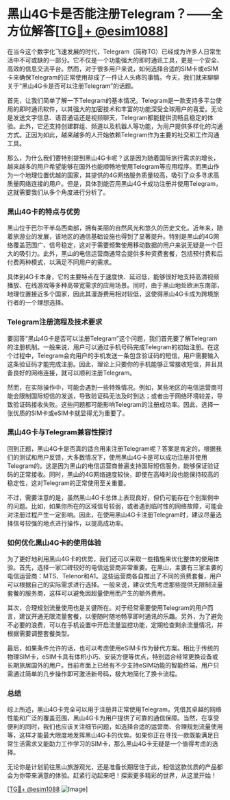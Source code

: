 # 黑山4G卡是否能注册Telegram？——全方位解答[[TG💪+ @esim1088](https://t.me/s/esim1088)]

在当今这个数字化飞速发展的时代，Telegram（简称TG）已经成为许多人日常生活中不可或缺的一部分。它不仅是一个功能强大的即时通讯工具，更是一个安全、高效的信息交流平台。然而，对于很多用户来说，如何选择合适的SIM卡或eSIM卡来确保Telegram的正常使用却成了一件让人头疼的事情。今天，我们就来聊聊关于“黑山4G卡是否可以注册Telegram”的话题。

首先，让我们简单了解一下Telegram的基本情况。Telegram是一款支持多平台使用的即时通讯软件，以其强大的加密技术和丰富的功能深受全球用户的喜爱。无论是发送文字信息、语音通话还是视频聊天，Telegram都能提供流畅且稳定的体验。此外，它还支持创建群组、频道以及机器人等功能，为用户提供多样化的沟通方式。正因为如此，越来越多的人开始依赖Telegram作为主要的社交和工作沟通工具。

那么，为什么我们要特别提到黑山4G卡呢？这是因为随着国际旅行需求的增长，越来越多的用户希望能够在国外也能顺畅地使用Telegram等应用程序。而黑山作为一个地理位置优越的国家，其提供的4G网络服务质量较高，吸引了众多寻求高质量网络连接的用户。但是，具体到能否用黑山4G卡成功注册并使用Telegram，这就需要我们从多个角度进行分析了。

### 黑山4G卡的特点与优势

黑山位于巴尔干半岛西南部，拥有美丽的自然风光和悠久的历史文化。近年来，随着旅游业的发展，该地区的通信基础设施也得到了显著提升。特别是黑山的4G网络覆盖范围广、信号稳定，这对于需要频繁使用移动数据的用户来说无疑是一个巨大的吸引力。此外，黑山的电信运营商通常会提供多种资费套餐，包括预付费和后付费两种模式，以满足不同用户的需求。

具体到4G卡本身，它的主要特点在于速度快、延迟低，能够很好地支持高清视频播放、在线游戏等多种高带宽需求的应用场景。同时，由于黑山地处欧洲东南部，地理位置接近多个国家，因此其漫游费用相对较低，这使得黑山4G卡成为跨境旅行者的一个理想选择。

### Telegram注册流程及技术要求

要回答“黑山4G卡是否可以注册Telegram”这个问题，我们首先要了解Telegram的注册机制。一般来说，用户可以通过手机号码完成Telegram的初始注册。在这个过程中，Telegram会向用户的手机发送一条包含验证码的短信，用户需要输入这条验证码才能完成注册。因此，理论上只要你的手机能够正常接收短信，并且具备良好的网络连接，就可以顺利注册Telegram。

然而，在实际操作中，可能会遇到一些特殊情况。例如，某些地区的电信运营商可能会限制国际短信的发送，导致验证码无法及时到达；或者由于网络环境较差，导致验证码接收失败。这些问题都可能影响Telegram的注册成功率。因此，选择一张优质的SIM卡或eSIM卡就显得尤为重要了。

### 黑山4G卡与Telegram兼容性探讨

回到正题，黑山4G卡是否真的适合用来注册Telegram呢？答案是肯定的。根据我们的测试和用户反馈，大多数情况下，使用黑山4G卡是可以成功注册并使用Telegram的。这是因为黑山的电信运营商普遍支持国际短信服务，能够保证验证码的正常接收。同时，黑山的4G网络速度较快，即使在高峰时段也能保持较高的稳定性，这对Telegram的正常使用至关重要。

不过，需要注意的是，虽然黑山4G卡总体上表现良好，但仍可能存在个别案例中的问题。比如，如果你所在的区域信号较弱，或者遇到临时性的网络故障，可能会对注册过程产生一定影响。因此，在使用黑山4G卡注册Telegram时，建议尽量选择信号较强的地点进行操作，以提高成功率。

### 如何优化黑山4G卡的使用体验

为了更好地利用黑山4G卡的优势，我们还可以采取一些措施来优化整体的使用体验。首先，选择一家口碑较好的电信运营商非常重要。在黑山，主要有三家主要的电信运营商：MTS、Telenor和A1。这些运营商各自推出了不同的资费套餐，用户可以根据自己的实际需求进行选择。一般来说，建议优先考虑那些提供无限制流量套餐的服务商，这样可以避免因超量使用而产生的额外费用。

其次，合理规划流量使用也是关键所在。对于经常需要使用Telegram的用户而言，建议开通无限流量套餐，以便随时随地畅享即时通讯的乐趣。另外，为了避免不必要的浪费，可以在手机设置中开启流量监控功能，定期检查剩余流量情况，并根据需要调整套餐类型。

最后，如果条件允许的话，也可以考虑使用eSIM卡作为替代方案。相比于传统的物理SIM卡，eSIM卡具有体积小巧、安装方便等优点，特别适合经常更换设备或长期旅居国外的用户。目前市面上已经有不少支持eSIM功能的智能终端，用户只需通过简单的几步操作即可激活新号码，极大地简化了换卡流程。

### 总结

综上所述，黑山4G卡完全可以用于注册并正常使用Telegram。凭借其卓越的网络性能和广泛的覆盖范围，黑山4G卡为用户提供了可靠的通信保障。当然，在享受便利的同时，我们也应该关注细节问题，如选择合适的运营商、合理规划流量使用等，这样才能最大限度地发挥黑山4G卡的优势。如果你正在寻找一款既能满足日常生活需求又能助力工作学习的SIM卡，那么黑山4G卡无疑是一个值得考虑的选择。

无论你是计划前往黑山旅游观光，还是准备长期居住于此，相信这款优质的产品都会为你带来满意的体验。赶紧行动起来吧！探索更多精彩的世界，从这里开始！

[[TG💪+ @esim1088](https://t.me/s/esim1088) ![Image](https://i.postimg.cc/4NQfJmqS/Snipaste-2025-05-13-00-14-12.png)]